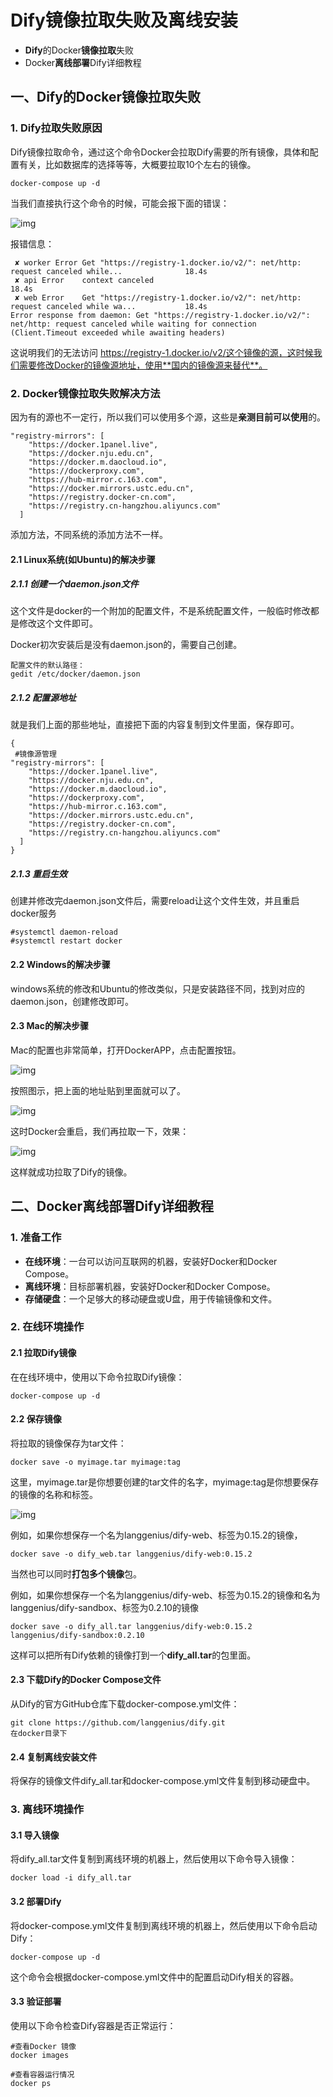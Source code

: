 # Dify镜像拉取失败及离线安装

- **Dify**的Docker**镜像拉取**失败
- Docker**离线部署**Dify详细教程

## 一、Dify的Docker镜像拉取失败

### 1. Dify拉取失败原因

Dify镜像拉取命令，通过这个命令Docker会拉取Dify需要的所有镜像，具体和配置有关，比如数据库的选择等等，大概要拉取10个左右的镜像。

```
docker-compose up -d
```

当我们直接执行这个命令的时候，可能会报下面的错误：

![img](https://p3-sign.toutiaoimg.com/tos-cn-i-6w9my0ksvp/6640e0d43dd845daa56a0ae30b0fdd2b~tplv-tt-origin-web:gif.jpeg?_iz=58558&from=article.pc_detail&lk3s=953192f4&x-expires=1755833708&x-signature=5TIfAqrzaRRHSNQxPWcWmShg48E%3D)

报错信息：

```
 ✘ worker Error Get "https://registry-1.docker.io/v2/": net/http: request canceled while...              18.4s 
 ✘ api Error    context canceled                                                                         18.4s 
 ✘ web Error    Get "https://registry-1.docker.io/v2/": net/http: request canceled while wa...           18.4s 
Error response from daemon: Get "https://registry-1.docker.io/v2/": net/http: request canceled while waiting for connection (Client.Timeout exceeded while awaiting headers)
```

这说明我们的无法访问
https://registry-1.docker.io/v2/这个镜像的源，这时候我们需要修改Docker的镜像源地址，使用**国内的镜像源来替代**。

### 2. Docker镜像拉取失败解决方法

因为有的源也不一定行，所以我们可以使用多个源，这些是**亲测目前可以使用**的。

```
"registry-mirrors": [
    "https://docker.1panel.live",
    "https://docker.nju.edu.cn",
    "https://docker.m.daocloud.io",
    "https://dockerproxy.com",
    "https://hub-mirror.c.163.com",
    "https://docker.mirrors.ustc.edu.cn",
    "https://registry.docker-cn.com",
    "https://registry.cn-hangzhou.aliyuncs.com"
  ]
```

添加方法，不同系统的添加方法不一样。

#### 2.1 Linux系统(如Ubuntu)的解决步骤

##### 2.1.1 创建一个daemon.json文件

这个文件是docker的一个附加的配置文件，不是系统配置文件，一般临时修改都是修改这个文件即可。

Docker初次安装后是没有daemon.json的，需要自己创建。

```
配置文件的默认路径：
gedit /etc/docker/daemon.json
```

##### 2.1.2 配置源地址

就是我们上面的那些地址，直接把下面的内容复制到文件里面，保存即可。

```
{
 #镜像源管理
"registry-mirrors": [
    "https://docker.1panel.live",
    "https://docker.nju.edu.cn",
    "https://docker.m.daocloud.io",
    "https://dockerproxy.com",
    "https://hub-mirror.c.163.com",
    "https://docker.mirrors.ustc.edu.cn",
    "https://registry.docker-cn.com",
    "https://registry.cn-hangzhou.aliyuncs.com"
  ]
}
```

##### 2.1.3 重启生效

创建并修改完daemon.json文件后，需要reload让这个文件生效，并且重启docker服务

```
#systemctl daemon-reload
#systemctl restart docker
```

#### 2.2 Windows的解决步骤

windows系统的修改和Ubuntu的修改类似，只是安装路径不同，找到对应的daemon.json，创建修改即可。

#### 2.3 Mac的解决步骤

Mac的配置也非常简单，打开DockerAPP，点击配置按钮。

![img](https://p3-sign.toutiaoimg.com/tos-cn-i-6w9my0ksvp/68041e00821848eba3f6a8bfb045761a~tplv-tt-origin-web:gif.jpeg?_iz=58558&from=article.pc_detail&lk3s=953192f4&x-expires=1755833708&x-signature=Eek4WKes17Bv6L1nS49XKC5PPhA%3D)

按照图示，把上面的地址贴到里面就可以了。

![img](https://p3-sign.toutiaoimg.com/tos-cn-i-6w9my0ksvp/ef0da0c21fb94d95a06439854ee48ac6~tplv-tt-origin-web:gif.jpeg?_iz=58558&from=article.pc_detail&lk3s=953192f4&x-expires=1755833708&x-signature=oVZPbfy0yZ1kSS5S%2BY6pQl0g%2F%2BU%3D)

这时Docker会重启，我们再拉取一下，效果：

![img](https://p3-sign.toutiaoimg.com/tos-cn-i-6w9my0ksvp/df57e7496d274687a080c5c5b960d788~tplv-tt-origin-web:gif.jpeg?_iz=58558&from=article.pc_detail&lk3s=953192f4&x-expires=1755833708&x-signature=5czZsN%2F4SHDBDZUTK0b4nzGeZ2E%3D)

这样就成功拉取了Dify的镜像。

## 二、Docker离线部署Dify详细教程

### 1. 准备工作

- **在线环境**：一台可以访问互联网的机器，安装好Docker和Docker Compose。
- **离线环境**：目标部署机器，安装好Docker和Docker Compose。
- **存储硬盘**：一个足够大的移动硬盘或U盘，用于传输镜像和文件。

### 2. 在线环境操作

#### 2.1 拉取Dify镜像

在在线环境中，使用以下命令拉取Dify镜像：

```
docker-compose up -d
```

#### 2.2 保存镜像

将拉取的镜像保存为tar文件：

```
docker save -o myimage.tar myimage:tag
```

这里，myimage.tar是你想要创建的tar文件的名字，myimage:tag是你想要保存的镜像的名称和标签。

![img](https://p3-sign.toutiaoimg.com/tos-cn-i-6w9my0ksvp/b336ea11d8754c018f71b63a5d32a3a6~tplv-tt-origin-web:gif.jpeg?_iz=58558&from=article.pc_detail&lk3s=953192f4&x-expires=1755833708&x-signature=NjvsVjgjtTjAFhwJh6SLvI9e0oA%3D)

例如，如果你想保存一个名为langgenius/dify-web、标签为0.15.2的镜像，

```
docker save -o dify_web.tar langgenius/dify-web:0.15.2
```

当然也可以同时**打包多个镜像**包。

例如，如果你想保存一个名为langgenius/dify-web、标签为0.15.2的镜像和名为langgenius/dify-sandbox、标签为0.2.10的镜像

```
docker save -o dify_all.tar langgenius/dify-web:0.15.2 langgenius/dify-sandbox:0.2.10
```

这样可以把所有Dify依赖的镜像打到一个**dify_all.tar**的包里面。

#### 2.3 下载Dify的Docker Compose文件

从Dify的官方GitHub仓库下载docker-compose.yml文件：

```
git clone https://github.com/langgenius/dify.git
在docker目录下
```

#### 2.4 复制离线安装文件

将保存的镜像文件dify_all.tar和docker-compose.yml文件复制到移动硬盘中。

### 3. 离线环境操作

#### 3.1 导入镜像

将dify_all.tar文件复制到离线环境的机器上，然后使用以下命令导入镜像：

```
docker load -i dify_all.tar
```

#### 3.2 部署Dify

将docker-compose.yml文件复制到离线环境的机器上，然后使用以下命令启动Dify：

```
docker-compose up -d
```

这个命令会根据docker-compose.yml文件中的配置启动Dify相关的容器。

#### 3.3 验证部署

使用以下命令检查Dify容器是否正常运行：

```
#查看Docker 镜像
docker images

#查看容器运行情况
docker ps
```